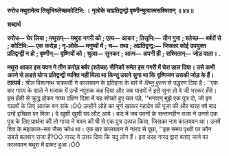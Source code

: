 **रुरोध मथुरामेत्य तिसृभिश्र्लेच्छकोटिभि: ।** **नृलोके चाप्रतिद्वन्द्वो वृष्णीन्श्रुत्वात्मसश्मितान् ॥ ४४॥** 

**शब्दार्थ** 

**रुरोध—** **घेर लिया** **; मथुराम्—** **मथुरा नगरी को** **; एत्य—** **आकर** **; तिसृभि:—** **तीन गुना** **; श्लेच्छ—** **बर्बरों से** **; कोटिभि:—** **एक** **करोड़** **; नृ-लोके—** **मनुष्यों में** **; च—** **तथा** **; अप्रतिद्वन्द्व:—** **जिसका कोई उपयुक्त प्रतिद्वन्द्वी न हो** **; वृष्णीन्—** **वृष्णियों को** **; श्रुत्वा—** **सुनकर** **; आत्म—** **अपनी ही** **; सश्मितान्—** **जोड़ वाला।** **.** 

**मथुरा आकर इस यवन ने तीन करोड़ बर्बर (श्लेच्छ) सैनिकों समेत इस नगरी में घेरा डाल** **दिया। उसे कभी अपने से लडऩे योग्य प्रतिद्वन्द्वी व्यक्ति नहीं मिला था किन्तु उसने सुना था कि** **वृष्णिजन उसकी जोड़ के हैं।** **तात्पर्य :** श्रील विश्वनाथ चक्रवर्ती ने कालयवन के इतिहास के बारे में *विष्णु पुराण* से उद्धरण दिया है : ''एक बार गाग्र्य के साले ने मजाक में उन्हें नपुंसक कह दिया और जब यादवों ने इसे सुना तो वे जी भरकर हँसे। इस हँसी से क्रुद्ध होकर गाग्र्य दक्षिण दिशा में यह सोचते हुए चल पड़े, ''भगवान् मुझे एक पुत्र दो, जो इन यादवों के लिए आतंक बन सके।ÓÓ उन्होंने लोहे का चूर्ण खाकर महादेव की पूजा की और बारह वर्ष बाद उन्हें इच्छित वर मिला। वे खुशी खुशी घर लौट आये। बाद में जब यवनों के सन्तानहीन राजा ने उनसे एक पुत्र के लिए प्रार्थना की तो गाग्र्य ने यवन की षी से एक पुत्र उत्पन्न किया, जिसका नाम कालयवन था। उनमें शिव के महाकाल-रूप जैसा क्रोध था। एक बार कालयवन ने नारद से पूछा, ''इस समय पृथ्वी पर कौन सबसे बलवान राजा हैं?ÓÓ नारद ने उत्तर दिया कि यदु लोग हैं। इस तरह नारद द्वारा बताए जाने पर कालयवन मथुरा में प्रकट हुआ।ÓÓ  